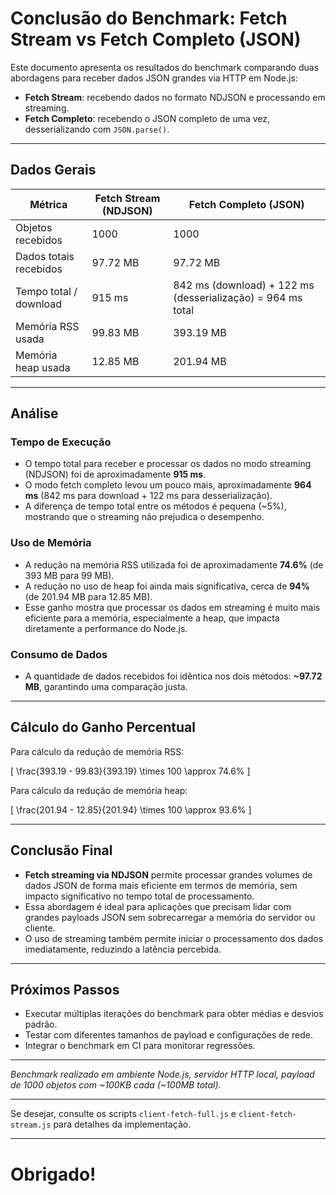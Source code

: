 # Conclusão do Benchmark: Fetch Stream vs Fetch Completo (JSON)

Este documento apresenta os resultados do benchmark comparando duas abordagens para receber dados JSON grandes via HTTP em Node.js:

- **Fetch Stream**: recebendo dados no formato NDJSON e processando em streaming.
- **Fetch Completo**: recebendo o JSON completo de uma vez, desserializando com `JSON.parse()`.

---

## Dados Gerais

| Métrica                 | Fetch Stream (NDJSON) | Fetch Completo (JSON)  |
|-------------------------|-----------------------|-----------------------|
| Objetos recebidos       | 1000                  | 1000                  |
| Dados totais recebidos  | 97.72 MB              | 97.72 MB              |
| Tempo total / download  | 915 ms                | 842 ms (download) + 122 ms (desserialização) = 964 ms total |
| Memória RSS usada       | 99.83 MB              | 393.19 MB             |
| Memória heap usada      | 12.85 MB              | 201.94 MB             |

---

## Análise

### Tempo de Execução

- O tempo total para receber e processar os dados no modo streaming (NDJSON) foi de aproximadamente **915 ms**.
- O modo fetch completo levou um pouco mais, aproximadamente **964 ms** (842 ms para download + 122 ms para desserialização).
- A diferença de tempo total entre os métodos é pequena (~5%), mostrando que o streaming não prejudica o desempenho.

### Uso de Memória

- A redução na memória RSS utilizada foi de aproximadamente **74.6%** (de 393 MB para 99 MB).
- A redução no uso de heap foi ainda mais significativa, cerca de **94%** (de 201.94 MB para 12.85 MB).
- Esse ganho mostra que processar os dados em streaming é muito mais eficiente para a memória, especialmente a heap, que impacta diretamente a performance do Node.js.

### Consumo de Dados

- A quantidade de dados recebidos foi idêntica nos dois métodos: **~97.72 MB**, garantindo uma comparação justa.

---

## Cálculo do Ganho Percentual

Para cálculo da redução de memória RSS:

\[
\frac{393.19 - 99.83}{393.19} \times 100 \approx 74.6\%
\]

Para cálculo da redução de memória heap:

\[
\frac{201.94 - 12.85}{201.94} \times 100 \approx 93.6\%
\]

---

## Conclusão Final

- **Fetch streaming via NDJSON** permite processar grandes volumes de dados JSON de forma mais eficiente em termos de memória, sem impacto significativo no tempo total de processamento.
- Essa abordagem é ideal para aplicações que precisam lidar com grandes payloads JSON sem sobrecarregar a memória do servidor ou cliente.
- O uso de streaming também permite iniciar o processamento dos dados imediatamente, reduzindo a latência percebida.

---

## Próximos Passos

- Executar múltiplas iterações do benchmark para obter médias e desvios padrão.
- Testar com diferentes tamanhos de payload e configurações de rede.
- Integrar o benchmark em CI para monitorar regressões.

---

*Benchmark realizado em ambiente Node.js, servidor HTTP local, payload de 1000 objetos com ~100KB cada (~100MB total).*

---

Se desejar, consulte os scripts `client-fetch-full.js` e `client-fetch-stream.js` para detalhes da implementação.

---

# Obrigado!
